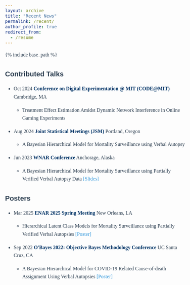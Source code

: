 ```yaml
---
layout: archive
title: "Recent News"
permalink: /recent/
author_profile: true
redirect_from:
  - /resume
---
```


{% include base_path %}

<style>
body {
    font-family: "Palatino", "Palatino Linotype", "Palatino LT STD", "Book Antiqua", serif;
    font-size: 16px;
    line-height: 1.6;
    color: #2C3E50;
}

h1 {
    font-family: "Candara", serif;
    font-size: 22px;
    color: #2C3E50;
}

h2 {
    font-family: "Candara", serif;
    font-size: 20px;
    color: #16A085;
}

h3 {
    font-size: 18px;
    color: #F39C12;
}

  h1, h2, h3, h4, h5, h6 {
    font-family: "Candara", sans-serif;
}

p {
    font-size: 16px;
}

a {
    text-decoration: none;  /* 去掉链接下划线 */
    color: #3498DB;         /* 设置链接颜色 */
}

a:hover {
    color: #E74C3C;         /* 鼠标悬停时的颜色 */
}
/* 让所有 **加粗** 文字变深蓝色 */
strong, b {
    color: #003366;  /* 深蓝色 */
}
</style>


Contributed Talks
======
* Oct 2024  **Conference on Digital Experimentation @ MIT (CODE@MIT)** Cambridge, MA
    * Treatment Effect Estimation Amidst Dynamic Network Interference in Online Gaming Experiments
   
* Aug 2024  **Joint Statistical Meetings (JSM)** Portland, Oregon
    * A Bayesian Hierarchical Model for Mortality Surveillance using Verbal Autopsy 
  
* Jun 2023  **WNAR Conference** Anchorage, Alaska
    * A Bayesian Hierarchical Model for Mortality Surveillance using Partially Verified Verbal Autopsy Data [[Slides]](https://github.com/YuZoeyZhu/STAT_Conference/blob/main/Yu__Zoey__Zhu__WNAR_presentation_slides.pdf)


Posters
======
* Mar 2025  **ENAR 2025 Spring Meeting** New Orleans, LA
    * Hierarchical Latent Class Models for Mortality Surveillance using Partially Verified Verbal Autopsies [[Poster]](https://github.com/YuZoeyZhu/YuZoeyZhu.github.io/blob/master/files/_ENAR_Poster__COVID_VA.pdf)
  
* Sep 2022  **O'Bayes 2022: Objective Bayes Methodology Conference** UC Santa Cruz, CA
    * A Bayesian Hierarchical Model for COVID-19 Related Cause-of-death Assignment Using Verbal Autopsies [[Poster]](http://yuzoeyzhu.github.io/files/[Obayes_Poster]Probabilistic_Cause_of_death_Assignment_using_Verbal_Autopsies.pdf)

  



  
